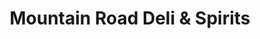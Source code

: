 ---
title: "Mountain Road Deli & Spirits"
url: /joppa/mountain-road-deli-und-spirits/
shop: Feinkost
---